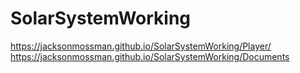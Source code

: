 # SolarSystemWorking
 
https://jacksonmossman.github.io/SolarSystemWorking/Player/
https://jacksonmossman.github.io/SolarSystemWorking/Documents
